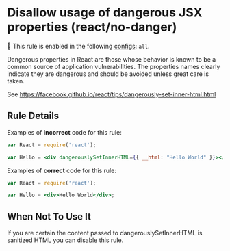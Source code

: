 # Disallow usage of dangerous JSX properties (react/no-danger)

💼 This rule is enabled in the following [configs](https://github.com/jsx-eslint/eslint-plugin-react#shareable-configurations): `all`.

Dangerous properties in React are those whose behavior is known to be a common source of application vulnerabilities. The properties names clearly indicate they are dangerous and should be avoided unless great care is taken.

See <https://facebook.github.io/react/tips/dangerously-set-inner-html.html>

## Rule Details

Examples of **incorrect** code for this rule:

```jsx
var React = require('react');

var Hello = <div dangerouslySetInnerHTML={{ __html: "Hello World" }}></div>;
```

Examples of **correct** code for this rule:

```jsx
var React = require('react');

var Hello = <div>Hello World</div>;
```

## When Not To Use It

If you are certain the content passed to dangerouslySetInnerHTML is sanitized HTML you can disable this rule.
